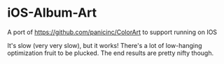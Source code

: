 iOS-Album-Art
=============

A port of https://github.com/panicinc/ColorArt to support running on IOS

It's slow (very very slow), but it works! There's a lot of low-hanging optimization fruit to be plucked. The end results are pretty nifty though.
